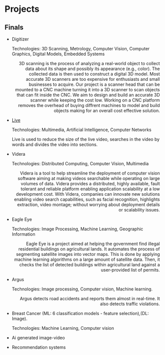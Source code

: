 # Projects

## Finals
* <p>Digitizer</p>
  <p>Technologies: 3D Scanning, Metrology, Computer Vision, Computer Graphics, Digital Models, Embedded Systems</p>
  <p style="text-align: right "> 3D scanning is the process of analyzing a real-world object to collect data about its shape and possibly its appearance (e.g., color). The collected data is then used   to construct a digital 3D model. Most accurate 3D scanners are too expensive for enthusiasts and small businesses to acquire. Our project is a scanner head that can be   mounted to a CNC machine turning it into a 3D scanner to scan objects that can fit inside the CNC. We aim to design and build an accurate 3D scanner while keeping the   cost low. Working on a CNC platform removes the overhead of buying diffrent machines to model and build objects making for an overall cost effective solution. </p>

* <p> <a href="https://www.facebook.com/story.php?story_fbid=pfbid02B36jSbZf6W5ak8wWh8oXq4boU6WstHvTpPDB6PmJXeWmM3Z2jb719vezyjkBLe7Kl&id=100000733070452">Live</a> </p>
  <p>Technologies: Multimedia, Artificial Intelligence, Computer Networks</p>
  <p>Live is used to reduce the size of the live video, searches in the video by words and divides the video into sections. </p>

* <p>Videra</p>
  <p>Technologies: Distributed Computing, Computer Vision, Multimedia</p>
  <p style="text-align: right "> Videra is a tool to help streamline the deployment of computer vision software aiming at making videos searchable while operating on large volumes of data. Videra provides a distributed, highly available, fault tolerant and reliable platform enabling application scalability at a low development cost. With Videra, companies can innovate new solutions enabling video search capabilities, such as facial recognition, highlights extraction, video montage; without worrying about deployment details or scalability issues. </p>

* <p>Eagle Eye</p>
  <p>Technologies: Image Processing, Machine Learning, Geographic Information</p>
  <p style="text-align: right "> Eagle Eye is a project aimed at helping the government find illegal residential buildings on agricultural lands. It automates the process of segmenting satellite images into vector maps. This is done by applying machine learning algorithms on a large amount of satellite data. Then, it checks the list of detected buildings within agricultural land against a user-provided list of permits. </p>

* <p>Argus</p>
  <p>Technologies: Image processing, Computer vision, Machine learning.</p>
  <p style="text-align: right "> Argus detects road accidents and reports them almost in real-time. It also detects traffic violations. </p>

* Breast Cancer (ML: 6 classification models - feature selection),(DL: Image).
  <p>Technologies: Machine Learning, Computer vision</p>
  
* <p>Ai generated image-video</p>

* <p>Recommendation systems</p>
